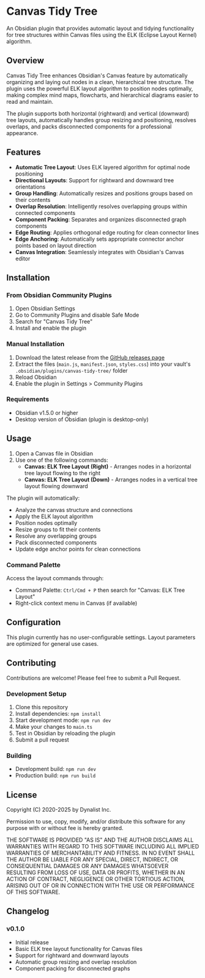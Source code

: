 # Canvas Tidy Tree

An Obsidian plugin that provides automatic layout and tidying functionality for tree structures within Canvas files using the ELK (Eclipse Layout Kernel) algorithm.

## Overview

Canvas Tidy Tree enhances Obsidian's Canvas feature by automatically organizing and laying out nodes in a clean, hierarchical tree structure. The plugin uses the powerful ELK layout algorithm to position nodes optimally, making complex mind maps, flowcharts, and hierarchical diagrams easier to read and maintain.

The plugin supports both horizontal (rightward) and vertical (downward) tree layouts, automatically handles group resizing and positioning, resolves overlaps, and packs disconnected components for a professional appearance.

## Features

- **Automatic Tree Layout**: Uses ELK layered algorithm for optimal node positioning
- **Directional Layouts**: Support for rightward and downward tree orientations
- **Group Handling**: Automatically resizes and positions groups based on their contents
- **Overlap Resolution**: Intelligently resolves overlapping groups within connected components
- **Component Packing**: Separates and organizes disconnected graph components
- **Edge Routing**: Applies orthogonal edge routing for clean connector lines
- **Edge Anchoring**: Automatically sets appropriate connector anchor points based on layout direction
- **Canvas Integration**: Seamlessly integrates with Obsidian's Canvas editor

## Installation

### From Obsidian Community Plugins

1. Open Obsidian Settings
2. Go to Community Plugins and disable Safe Mode
3. Search for "Canvas Tidy Tree"
4. Install and enable the plugin

### Manual Installation

1. Download the latest release from the [GitHub releases page](https://github.com/your-repo/canvas-tidy-tree/releases)
2. Extract the files (`main.js`, `manifest.json`, `styles.css`) into your vault's `.obsidian/plugins/canvas-tidy-tree/` folder
3. Reload Obsidian
4. Enable the plugin in Settings > Community Plugins

### Requirements

- Obsidian v1.5.0 or higher
- Desktop version of Obsidian (plugin is desktop-only)

## Usage

1. Open a Canvas file in Obsidian
2. Use one of the following commands:
   - **Canvas: ELK Tree Layout (Right)** - Arranges nodes in a horizontal tree layout flowing to the right
   - **Canvas: ELK Tree Layout (Down)** - Arranges nodes in a vertical tree layout flowing downward

The plugin will automatically:
- Analyze the canvas structure and connections
- Apply the ELK layout algorithm
- Position nodes optimally
- Resize groups to fit their contents
- Resolve any overlapping groups
- Pack disconnected components
- Update edge anchor points for clean connections

### Command Palette

Access the layout commands through:
- Command Palette: `Ctrl/Cmd + P` then search for "Canvas: ELK Tree Layout"
- Right-click context menu in Canvas (if available)

## Configuration

This plugin currently has no user-configurable settings. Layout parameters are optimized for general use cases.

## Contributing

Contributions are welcome! Please feel free to submit a Pull Request.

### Development Setup

1. Clone this repository
2. Install dependencies: `npm install`
3. Start development mode: `npm run dev`
4. Make your changes to `main.ts`
5. Test in Obsidian by reloading the plugin
6. Submit a pull request

### Building

- Development build: `npm run dev`
- Production build: `npm run build`

## License

Copyright (C) 2020-2025 by Dynalist Inc.

Permission to use, copy, modify, and/or distribute this software for any purpose with or without fee is hereby granted.

THE SOFTWARE IS PROVIDED "AS IS" AND THE AUTHOR DISCLAIMS ALL WARRANTIES WITH REGARD TO THIS SOFTWARE INCLUDING ALL IMPLIED WARRANTIES OF MERCHANTABILITY AND FITNESS. IN NO EVENT SHALL THE AUTHOR BE LIABLE FOR ANY SPECIAL, DIRECT, INDIRECT, OR CONSEQUENTIAL DAMAGES OR ANY DAMAGES WHATSOEVER RESULTING FROM LOSS OF USE, DATA OR PROFITS, WHETHER IN AN ACTION OF CONTRACT, NEGLIGENCE OR OTHER TORTIOUS ACTION, ARISING OUT OF OR IN CONNECTION WITH THE USE OR PERFORMANCE OF THIS SOFTWARE.

## Changelog

### v0.1.0
- Initial release
- Basic ELK tree layout functionality for Canvas files
- Support for rightward and downward layouts
- Automatic group resizing and overlap resolution
- Component packing for disconnected graphs
